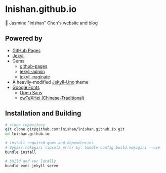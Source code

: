 # lnishan.github.io

:star2: Jasmine "lnishan" Chen's website and blog


## Powered by

- [GitHub Pages](https://pages.github.com/)
- [Jekyll](https://jekyllrb.com/)
- Gems
  - [github-pages](https://rubygems.org/gems/github-pages)
  - [jekyll-admin](https://rubygems.org/gems/jekyll-admin)
  - [jekyll-paginate](https://rubygems.org/gems/jekyll-paginate)
- A heavily-modified [Jekyll-Uno](https://github.com/joshgerdes/jekyll-uno) theme
- [Google Fonts](https://fonts.google.com/)
  - [Open Sans](https://fonts.google.com/specimen/Open+Sans)
  - [cwTeXHei (Chinese-Traditional)](https://fonts.google.com/earlyaccess#cwTeXHei)


## Installation and Building

```bash
# clone repository
git clone git@github.com:lnishan/lnishan.github.io.git
cd lnishan.github.io

# install required gems and dependencies
# Bypass nokogiri libxml2 error by: bundle config build.nokogiri --use-system-libraries
bundle install

# build and run locally
bundle exec jekyll serve
```
